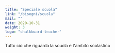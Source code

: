 ```yaml
---
title: "Speciale scuola"
link: "/bisogni/scuola"
mail: ""
date: 2020-10-31
weight: 3
logo: "chalkboard-teacher"
---
```


Tutto ciò che riguarda la scuola e l'ambito scolastico
